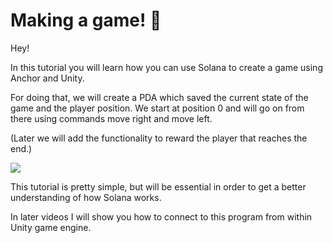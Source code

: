 # Making a game! 📝

Hey!

In this tutorial you will learn how you can use Solana to create a game using Anchor and Unity.

For doing that, we will create a PDA which saved the current state of the game and the player position.
We start at position 0 and will go on from there using commands move right and move left.

(Later we will add the functionality to reward the player that reaches the end.)

![](/tutorials/tiny-adventure/tinyAdventure.jpg)

This tutorial is pretty simple, but will be essential in order to get a better understanding of how Solana works.

In later videos I will show you how to connect to this program from within Unity game engine.
